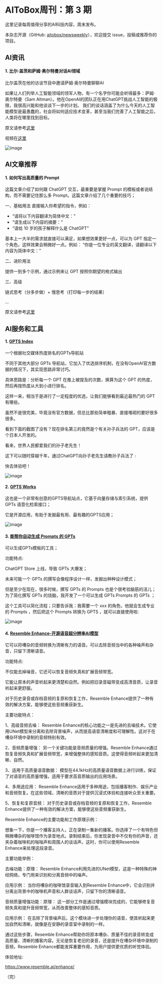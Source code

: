# AIToBox周刊：第 3 期

这里记录每周值得分享的AI科技内容，周末发布。

本杂志开源（GitHub: [aitobox/newsweekly](https://github.com/aitobox/newsweekly)），欢迎提交 issue，投稿或推荐你的项目。


## AI资讯

#### 1. 比尔·盖茨和萨姆·奥尔特曼对话AI领域

比尔盖茨在他的访谈节目中邀请萨姆·奥尔特曼聊聊AI

如果让人们列举人工智能领域的领军人物，有一个名字你可能会听得最多：萨姆·奥尔特曼（Sam Altman）。他在OpenAI的团队正在用ChatGPT挑战人工智能的极限，我很高兴能和他谈谈下一步的计划。
我们的谈话涵盖了为什么今天的人工智能模型是最愚蠢的，社会将如何适应技术变革，甚至当我们完善了人工智能之后，人类将在哪里找到目标。

原文请参考[这里](https://mp.weixin.qq.com/s/UqfuCxhZ7cbpCh234Gob6w)

视频在[这里](https://www.youtube.com/watch?v=PkXELH6Y2lM)


![image](https://github.com/aitobox/newsweekly/assets/137874861/5406efab-c2cd-4bc9-bd07-0a747fc1c82c)

## AI文章推荐

#### 1. 如何写出高质量的 Prompt

这篇文章介绍了如何跟 ChatGPT 交互，最重要是掌握 Prompt 的模板或者说结构，而不需要记住那么多 Prompt。这篇文章介绍了几个重要的技巧；

一、基础用法 直接输入你希望的指令，例如：

* “请将以下内容翻译为简体中文：”
* “请生成以下内容的摘要：”
* “请给 10 岁的孩子解释什么是 ChatGPT”

基本上一大半的需求就直接可以满足，如果想效果更好一点，可以为 GPT 指定一个角色，这样效果会稍微好一点。例如： “你是一位专业的英文翻译，请翻译以下内容为简体中文：”

二、进阶用法

提供一到多个示例，通过示例来让 GPT 按照你期望的格式输出

三、高级

链式思考（分多步做）+ 慢思考（打印每一步的结果）

...

原文请参考[这里](https://baoyu.io/blog/prompt-engineering/how-to-write-high-quality-prompt)


## AI服务和工具

#### 1. [GPTS Index](https://gpts.hallid.ai/)

一个根据社交媒体热度排名的GPTs导航站

不同于其他大部分 GPTs 导航站，它加入了优选排序机制，在没有OpenAI官方数据的情况下，其实现思路非常讨巧。

具体思路是：分析每一个 GPT 在推上被提及的次数，换算为这个 GPT 的热度，然后再按热度从大到小进行排名。

这样一来，相当于是进行了一定程度的优选，让我们能够看到最近最热门的 GPT 有哪些。

虽然不是很完美，毕竟没有官方数据，但总比那些简单粗暴、直接堆砌的要好很多很多。

看到下面的截图了没有？现在排名第三的竟然是个有关孙子兵法的 GPT，应该是个日本人开发的。

看来，世界人民都爱我们的孙子老先生！

这下可以随时穿越千年，通过ChatGPT向孙子老先生请教孙子兵法了 :

快去体验吧！

![image](https://github.com/aitobox/newsweekly/assets/137874861/353948cc-7ed7-479f-893a-bbb76df6e090)


#### 2. [GPTS Works](https://gpts.works/)

这也是一个非常有创意的GPTS导航站点，它基于向量存储与索引系统，提供 GPTs 语意化检索接口；

它是开源应用，有助于发掘最有用、最有趣的GPTS应用；

![image](https://github.com/aitobox/newsweekly/assets/137874861/e1b49e52-b78c-4e07-aeee-16f7f07aa353)

#### 3. [能帮你自动生成 Prompts 的 GPTs](https://chat.openai.com/g/g-RTB5MZWrJ-promptgong-cheng-shi)

可以生成GPTs模板的工具；

功能特点:

ChatGPT Store 上线，导致 GPTs 大爆发；

未来可能一个 GPTs 的撰写会像程序设计一样，发掘出种种设计模式；

但是至少在现在，很多时候，撰写 GPTs 的 Prompts 也是个很考验脑筋的活儿；为了简化撰写 GPTs 的烧脑，我开发了一个可以生成 GPTs Prompts 的 GPTs ；

这个工具可以简化流程；只要告诉我：我需要一个 xxx 的角色，他就会生成专业的 Prompts ，然后把这个 Prompts 转换为 GPTS ，就可以直接使用啦:


![image](https://github.com/aitobox/newsweekly/assets/137874861/8fa68a8a-14e1-4a0e-91cf-b3cf668dcbed)

#### 4. [Resemble Enhance-开源语音超分辨率AI模型](https://github.com/resemble-ai/resemble-enhance)

它可以将嘈杂的音频转换为清晰有力的语音。可以去除音频当中的各种噪声和杂音，只留下清晰语音。

功能特点:

不仅能去掉噪音，它还可以恢复音频失真和扩展音频带宽。

它能让原本的声音听起来更清楚和自然。例如把旧录音磁带变成高清音质，让录音听起来更舒服。

对于历史录音或存档音频的复原和恢复工作，Resemble Enhance提供了一种有效的解决方案，能够使这些音频重获新生。

主要功能特点：

1、高级音频去噪： Resemble Enhance的核心功能之一是先进的去噪技术。它使用UNet模型来分离和去除背景噪声，从而提高语音清晰度和可理解性。这对于在嘈杂环境中录制的音频特别有效。

2、音频质量增强： 另一个关键功能是音频质量的增强。Resemble Enhance通过恢复音频失真和扩展音频带宽，来增强整体的感知音质。这使得音频听起来更加清晰、自然。

3、适用于高质量语音数据： 模型在44.1kHz的高质量语音数据上进行训练，保证了对语音的高质量增强，适用于要求高音质输出的应用场景。

4、多用途应用： Resemble Enhance适用于多种用途，包括播客制作、娱乐产业和音频恢复。在这些领域，清晰的音质对于提供沉浸式体验和连接听众至关重要。

5、恢复和复原音频： 对于历史录音或存档音频的复原和恢复工作，Resemble Enhance提供了一种有效的解决方案，能够使这些音频重获新生。

Resemble Enhance的主要功能和工作原理示例：

想象一下，你是一个播客主持人，正在录制一集新的播客。你选择了一个有特色但稍微嘈杂的咖啡馆作为录音地点。录制结束后，你发现录音中不仅有你的声音，还夹杂着咖啡机的嗡嗡声和周围人的谈话声。这时，你可以使用Resemble Enhance来处理这段录音。

主要功能举例：

去噪功能：原理： Resemble Enhance利用先进的UNet模型，这是一种特殊的神经网络，专门用来识别和分离音频中的噪声。

应用示例： 当你将嘈杂的咖啡馆录音输入到Resemble Enhance中，它会识别并分离出背景中的咖啡机声音和人群谈话声，只留下你的清晰语音。

音频质量增强功能：原理： 这一部分工作是通过增强模块完成的，它能够修复音频失真和提升音频带宽，从而改善整体的感知音质。

应用示例： 在去除了背景噪声后，这个模块进一步处理你的语音，使其听起来更加自然和清晰，就像是在安静的录音室中录制的一样。

通过这些步骤，Resemble Enhance帮助你将原本嘈杂、质量不佳的录音转变成高质量、清晰的播客内容。无论是恢复老旧的录音，还是提升在嘈杂环境中录制的音频，Resemble Enhance都能发挥重要作用，为用户提供更优质的听觉体验。

体验地址:

https://www.resemble.ai/enhance/

（完）
